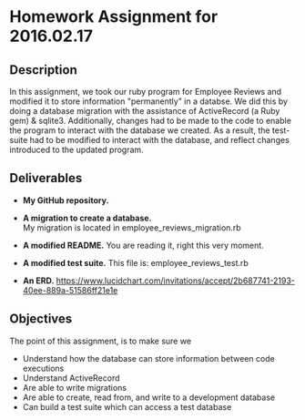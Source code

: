 # Homework Assignment for 2016.02.17

## Description

In this assignment, we took our ruby program for Employee Reviews and modified it to store information "permanently" in a databse. We did this by doing a database migration with the assistance of ActiveRecord (a Ruby gem) & sqlite3. Additionally, changes had to be made to the code to enable the program to interact with the database we created. As a result, the test-suite had to be modified to interact with the database, and reflect changes introduced to the updated program.


## Deliverables

* **My GitHub repository.**

* **A migration to create a database.**  
My migration is located in employee_reviews_migration.rb
* **A modified README.**
You are reading it, right this very moment.
* **A modified test suite.**
This file is: employee_reviews_test.rb

* **An ERD.**
https://www.lucidchart.com/invitations/accept/2b687741-2193-40ee-889a-51586ff21e1e

## Objectives

The point of this assignment, is to make sure we

* Understand how the database can store information between code executions
* Understand ActiveRecord
* Are able to write migrations
* Are able to create, read from, and write to a development database
* Can build a test suite which can access a test database
